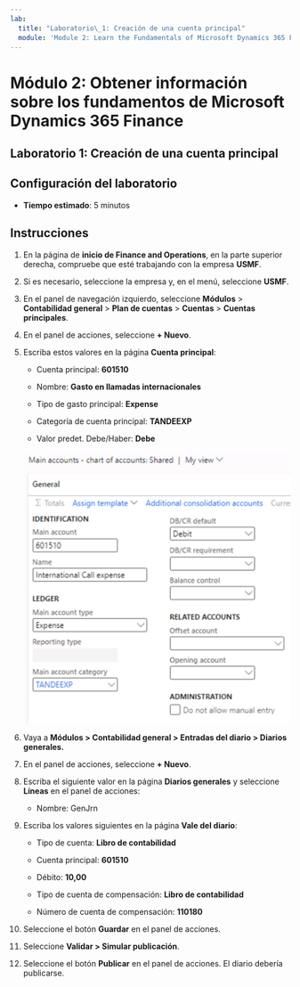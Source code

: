 ```yaml
---
lab:
  title: "Laboratorio\_1: Creación de una cuenta principal"
  module: 'Module 2: Learn the Fundamentals of Microsoft Dynamics 365 Finance'
---
```


# Módulo 2: Obtener información sobre los fundamentos de Microsoft Dynamics 365 Finance

## Laboratorio 1: Creación de una cuenta principal

## Configuración del laboratorio

   - **Tiempo estimado**: 5 minutos

## Instrucciones


1.  En la página de **inicio de Finance and Operations**, en la parte superior derecha, compruebe que esté trabajando con la empresa **USMF**.

2.  Si es necesario, seleccione la empresa y, en el menú, seleccione **USMF**.

3.  En el panel de navegación izquierdo, seleccione **Módulos** > **Contabilidad general** > **Plan de cuentas** > **Cuentas** > **Cuentas principales**.

4.  En el panel de acciones, seleccione **+ Nuevo**.

5.  Escriba estos valores en la página **Cuenta principal**:

    - Cuenta principal: **601510**

    - Nombre: **Gasto en llamadas internacionales**

    - Tipo de gasto principal: **Expense**

    - Categoría de cuenta principal: **TANDEEXP**

    - Valor predet. Debe/Haber: **Debe**

    ![Captura de pantalla que muestra la página de cuentas principales: compartido donde se deben agregar valores diferentes.](./media/lab-create-a-main-account-01.png)

6.  Vaya a **Módulos &gt; Contabilidad general &gt; Entradas del diario &gt; Diarios generales.**

7.  En el panel de acciones, seleccione **+ Nuevo**.

8.  Escriba el siguiente valor en la página **Diarios generales** y seleccione **Líneas** en el panel de acciones:

    - Nombre: GenJrn

9.  Escriba los valores siguientes en la página **Vale del diario**:

    - Tipo de cuenta: **Libro de contabilidad**

    - Cuenta principal: **601510**

    - Débito: **10,00** 

    - Tipo de cuenta de compensación: **Libro de contabilidad**

    - Número de cuenta de compensación: **110180** 

10. Seleccione el botón **Guardar** en el panel de acciones.

11. Seleccione **Validar &gt; Simular publicación**. 

12. Seleccione el botón **Publicar** en el panel de acciones. El diario debería publicarse.
